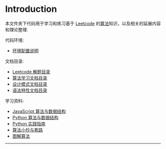 # Introduction
本文件夹下代码用于学习和练习基于 [Leetcode](leetcode-cn.com/u/geextudio/) 的[算法](https://github.com/trekhleb/javascript-algorithms/blob/master/README.zh-CN.md)知识，以及相关的延展内容和理论整理.

代码环境:

* [环境配置说明](env.md)

文档目录:

* [Leetcode 解题目录](toc.leetcode.md)
* [算法学习文档目录](toc.algorithm.md)
* [设计模式文档目录](toc.designpattern.md)
* [语法特性文档目录](toc.language.md)

学习资料:

* [JavaScript 算法与数据结构](https://github.com/trekhleb/javascript-algorithms/blob/master/README.zh-CN.md)
* [Python 算法与数据结构](https://github.com/TheAlgorithms/Python)
* [Python 实践指南](https://pythonguidecn.readthedocs.io/zh/latest/index.html)
* [算法小抄与套路](https://github.com/labuladong/fucking-algorithm)
* [图解算法](https://algorithm-visualizer.org/)

---
